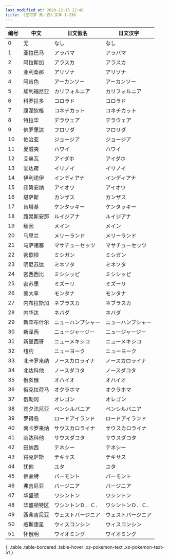 ```yaml
---
last_modified_at: 2020-12-15 22:48
title: 《宝可梦 黑／白》文本 1-230
---
```

| 编号 | 中文 | 日文假名 | 日文汉字 |
| ---- | ---- | ---- | --- |
| 0 | 无 | なし | なし |
| 1 | 亚拉巴马 | アラバマ | アラバマ |
| 2 | 阿拉斯加 | アラスカ | アラスカ |
| 3 | 亚利桑那 | アリゾナ | アリゾナ |
| 4 | 阿肯色 | アーカンソー | アーカンソー |
| 5 | 加利福尼亚 | カリフォルニア | カリフォルニア |
| 6 | 科罗拉多 | コロラド | コロラド |
| 7 | 康涅狄格 | コネチカット | コネチカット |
| 8 | 特拉华 | デラウェア | デラウェア |
| 9 | 佛罗里达 | フロリダ | フロリダ |
| 10 | 佐治亚 | ジョージア | ジョージア |
| 11 | 夏威夷 | ハワイ | ハワイ |
| 12 | 艾奥瓦 | アイダホ | アイダホ |
| 13 | 爱达荷 | イリノイ | イリノイ |
| 14 | 伊利诺伊 | インディアナ | インディアナ |
| 15 | 印第安纳 | アイオワ | アイオワ |
| 16 | 堪萨斯 | カンザス | カンザス |
| 17 | 肯塔基 | ケンタッキー | ケンタッキー |
| 18 | 路易斯安那 | ルイジアナ | ルイジアナ |
| 19 | 缅因 | メイン | メイン |
| 20 | 马里兰 | メリーランド | メリーランド |
| 21 | 马萨诸塞 | マサチューセッツ | マサチューセッツ |
| 22 | 密歇根 | ミシガン | ミシガン |
| 23 | 明尼苏达 | ミネソタ | ミネソタ |
| 24 | 密西西比 | ミシシッピ | ミシシッピ |
| 25 | 密苏里 | ミズーリ | ミズーリ |
| 26 | 蒙大拿 | モンタナ | モンタナ |
| 27 | 内布拉斯加 | ネブラスカ | ネブラスカ |
| 28 | 内华达 | ネバダ | ネバダ |
| 29 | 新罕布什尔 | ニューハンプシャー | ニューハンプシャー |
| 30 | 新泽西 | ニュージャージー | ニュージャージー |
| 31 | 新墨西哥 | ニューメキシコ | ニューメキシコ |
| 32 | 纽约 | ニューヨーク | ニューヨーク |
| 33 | 北卡罗来纳 | ノースカロライナ | ノースカロライナ |
| 34 | 北达科他 | ノースダコタ | ノースダコタ |
| 35 | 俄亥俄 | オハイオ | オハイオ |
| 36 | 俄克拉荷马 | オクラホマ | オクラホマ |
| 37 | 俄勒冈 | オレゴン | オレゴン |
| 38 | 宾夕法尼亚 | ペンシルバニア | ペンシルバニア |
| 39 | 罗得岛 | ロードアイランド | ロードアイランド |
| 40 | 南卡罗来纳 | サウスカロライナ | サウスカロライナ |
| 41 | 南达科他 | サウスダコタ | サウスダコタ |
| 42 | 田纳西 | テネシー | テネシー |
| 43 | 得克萨斯 | テキサス | テキサス |
| 44 | 犹他 | ユタ | ユタ |
| 45 | 佛蒙特 | バーモント | バーモント |
| 46 | 弗吉尼亚 | バージニア | バージニア |
| 47 | 华盛顿 | ワシントン | ワシントン |
| 48 | 华盛顿特区 | ワシントンＤ．Ｃ． | ワシントンＤ．Ｃ． |
| 49 | 西弗吉尼亚 | ウェストバージニア | ウェストバージニア |
| 50 | 威斯康星 | ウィスコンシン | ウィスコンシン |
| 51 | 怀俄明 | ワイオミング | ワイオミング |
{: .table .table-bordered .table-hover .xz-pokemon-text .xz-pokemon-text-51 }